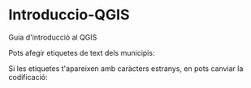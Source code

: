 # Introduccio-QGIS
Guia d'introducció al QGIS

Pots afegir etiquetes de text dels municipis:

Si les etiquetes t'apareixen amb caràcters estranys, en pots canviar la codificació:


